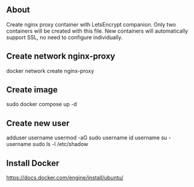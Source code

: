## About
Create nginx proxy container with LetsEncrypt companion.
Only two containers will be created with this file.
New containers will automatically support SSL, no need to configure individually.

## Create network nginx-proxy
docker network create nginx-proxy

## Create image
sudo docker compose up -d

## Create new user
adduser username
usermod -aG sudo username
id username
su - username
sudo ls -l /etc/shadow

## Install Docker
https://docs.docker.com/engine/install/ubuntu/

